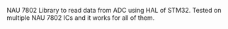 NAU 7802 Library to read data from ADC using HAL of STM32.
Tested on multiple NAU 7802 ICs and it works for all of them.
